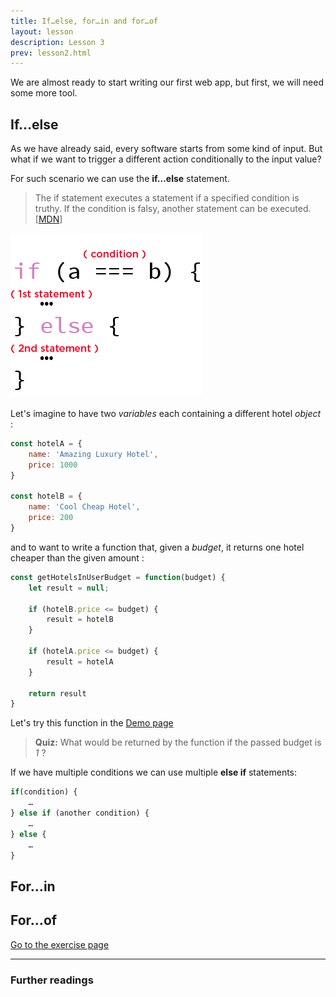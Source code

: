 ```yaml
---
title: If…else, for…in and for…of
layout: lesson
description: Lesson 3
prev: lesson2.html
---
```


We are almost ready to start writing our first web app, but first, we will need some more tool.

## If…else
As we have already said, every software starts from some kind of input. But what if we want to trigger a different action conditionally to the input value?

For such scenario we can use the **if…else** statement.

> The if statement executes a statement if a specified condition is truthy. If the condition is falsy, another statement can be executed. [[MDN](https://developer.mozilla.org/en-US/docs/Web/JavaScript/Reference/Statements/if...else)]

![If…else](assets/ifelse.png)

Let's imagine to have two _variables_ each containing a different hotel _object_ :

```js
const hotelA = {
    name: 'Amazing Luxury Hotel',
    price: 1000
}

const hotelB = {
    name: 'Cool Cheap Hotel',
    price: 200
}
```

and to want to write a function that, given a _budget_, it returns one hotel cheaper than the given amount :

```js
const getHotelsInUserBudget = function(budget) {
    let result = null;

    if (hotelB.price <= budget) {
        result = hotelB
    }

    if (hotelA.price <= budget) {
        result = hotelA
    }

    return result
}
```

Let's try this function in the [Demo page](https://jsbin.com/bomocot)


>**Quiz:** What would be returned by the function if the passed budget is _1_ ?

If we have multiple conditions we can use multiple **else if** statements:

```js
if(condition) {
    …
} else if (another condition) {
    …
} else {
    …
}
```


## For…in

## For…of


[Go to the exercise page](https://jsbin.com/zurijah/edit?js,output)

---
### Further readings

